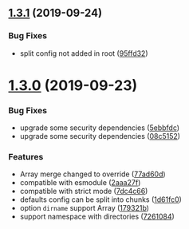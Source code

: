 ## [1.3.1](https://github.com/somewind/config-json5/compare/v1.3.0...v1.3.1) (2019-09-24)


### Bug Fixes

* split config not added in root ([95ffd32](https://github.com/somewind/config-json5/commit/95ffd32))



# [1.3.0](https://github.com/somewind/config-json5/compare/2aaa27f...v1.3.0) (2019-09-23)


### Bug Fixes

* upgrade some security dependencies ([5ebbfdc](https://github.com/somewind/config-json5/commit/5ebbfdc))
* upgrade some security dependencies ([08c5152](https://github.com/somewind/config-json5/commit/08c5152))


### Features

* Array merge changed to override ([77ad60d](https://github.com/somewind/config-json5/commit/77ad60d))
* compatible with esmodule ([2aaa27f](https://github.com/somewind/config-json5/commit/2aaa27f))
* compatible with strict mode ([7dc4c66](https://github.com/somewind/config-json5/commit/7dc4c66))
* defaults config can be split into chunks ([1d61fc0](https://github.com/somewind/config-json5/commit/1d61fc0))
* option `dirname` support Array ([179321b](https://github.com/somewind/config-json5/commit/179321b))
* support namespace with directories ([7261084](https://github.com/somewind/config-json5/commit/7261084))



